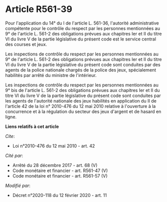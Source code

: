 # Article R561-39

Pour l'application du 14° du I de l'article L. 561-36, l'autorité administrative compétente pour le contrôle du respect par
les personnes mentionnées au 9° de l'article L. 561-2 des obligations prévues aux chapitres Ier et II du titre VI du livre V
de la partie législative du présent code est le service central des courses et jeux.

Les inspections de contrôle du respect par les personnes mentionnées au 9° de l'article L. 561-2 des obligations prévues aux
chapitres Ier et II du titre VI du livre V de la partie législative du présent code sont conduites par des agents de la
police nationale chargés de la police des jeux, spécialement habilités par arrêté du ministre de l'intérieur.

Les inspections de contrôle du respect par les personnes mentionnées au 9° bis de l'article L. 561-2 des obligations prévues
aux chapitres Ier et II du titre VI du livre V de la partie législative du présent code sont conduites par les agents de
l'autorité nationale des jeux habilités en application du II de l'article 42 de la loi n° 2010-476 du 12 mai 2010 relative à
l'ouverture à la concurrence et à la régulation du secteur des jeux d'argent et de hasard en ligne.

**Liens relatifs à cet article**

_Cite_:

  - Loi n°2010-476 du 12 mai 2010 - art. 42

_Cité par_:

  - Arrêté du 28 décembre 2017 - art. 68 (V)
  - Code monétaire et financier - art. R561-47 (V)
  - Code monétaire et financier - art. R561-57 (V)

_Modifié par_:

  - Décret n°2020-118 du 12 février 2020 - art. 11
